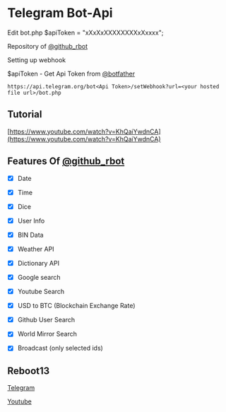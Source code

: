# Telegram Bot-Api

Edit bot.php 
$apiToken = "xXxXxXXXXXXXXxXxxxx";

Repository of [@github_rbot](https://telegram.me/github_rbot) 

Setting up webhook

$apiToken - Get Api Token from [@botfather](https://telegram.me/botfather)


`https://api.telegram.org/bot<Api Token>/setWebhook?url=<your hosted file url>/bot.php`

## Tutorial
[https://www.youtube.com/watch?v=KhQaiYwdnCA](https://www.youtube.com/watch?v=KhQaiYwdnCA)

## Features Of [@github_rbot](https://telegram.me/github_rbot) 

- [x] Date

- [x] Time

- [x] Dice

- [x] User Info

- [x] BIN Data

- [x] Weather API

- [x] Dictionary API

- [x] Google search

- [x] Youtube Search

- [x] USD to BTC (Blockchain Exchange Rate)

- [x] Github User Search

- [x] World Mirror Search

- [x] Broadcast (only selected ids)


## Reboot13

[Telegram](https://telegram.me/reboot13)

[Youtube](https://youtube.com/krutikraut)

